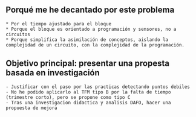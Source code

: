 ## Porqué me he decantado por este problema

	* Por el tiempo ajustado para el bloque
	* Porque el bloque es orientado a programación y sensores, no a circuitos
	* Porque simplifica la asimilación de conceptos, aislando la complejidad de un circuito, con la complejidad de la programación.

## Objetivo principal: presentar una propesta basada en investigación

	- Justificar con el paso por las practicas detectando puntos debiles
	- No he podido aplicarlo al TFM tipo B por la falta de tiempo (trimestre corto), pero se propone como tipo C
	- Tras una investigacion didactica y analisis DAFO, hacer una propuesta de mejora